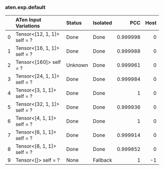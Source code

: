 ### aten.exp.default
|    | ATen Input Variations       | Status   | Isolated   |      PCC |   Host |
|---:|:----------------------------|:---------|:-----------|---------:|-------:|
|  0 | Tensor<[12, 1, 1]> self = ? | Done     | Done       | 0.999998 |      0 |
|  1 | Tensor<[16, 1, 1]> self = ? | Done     | Done       | 0.999988 |      0 |
|  2 | Tensor<[160]> self = ?      | Unknown  | Done       | 0.999961 |      0 |
|  3 | Tensor<[24, 1, 1]> self = ? | Done     | Done       | 0.999984 |      0 |
|  4 | Tensor<[3, 1, 1]> self = ?  | Done     | Done       | 1        |      0 |
|  5 | Tensor<[32, 1, 1]> self = ? | Done     | Done       | 0.999936 |      0 |
|  6 | Tensor<[4, 1, 1]> self = ?  | Done     | Done       | 1        |      0 |
|  7 | Tensor<[6, 1, 1]> self = ?  | Done     | Done       | 0.999914 |      0 |
|  8 | Tensor<[8, 1, 1]> self = ?  | Done     | Done       | 0.999852 |      0 |
|  9 | Tensor<[]> self = ?         | None     | Fallback   | 1        |     -1 |

